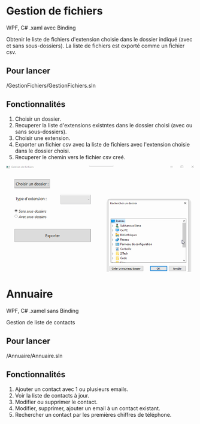 # Gestion de fichiers
WPF, C#
.xaml avec Binding

Obtenir le liste de fichiers d'extension choisie dans le dossier indiqué (avec et sans sous-dossiers).
La liste de fichiers est exporté comme un fichier csv.

## Pour lancer
/GestionFichiers/GestionFichiers.sln

## Fonctionnalités
1. Choisir un dossier.
2. Recuperer la liste d'extensions existntes dans le dossier choisi (avec ou sans sous-dossiers).
3. Choisir une extension.
4. Exporter un fichier csv avec la liste de fichiers avec l'extension choisie dans le dossier choisi.
5. Recuperer le chemin vers le fichier csv creé.

![](/GestionFichiers/show.gif)



# Annuaire
WPF, C#
.xamel sans Binding

Gestion de liste de contacts

## Pour lancer
/Annuaire/Annuaire.sln

## Fonctionnalités
1. Ajouter un contact avec 1 ou plusieurs emails.
2. Voir la liste de contacts à jour.
3. Modifier ou supprimer le contact.
4. Modifier, supprimer, ajouter un email à un contact existant.
5. Rechercher un contact par les premières chiffres de téléphone.
